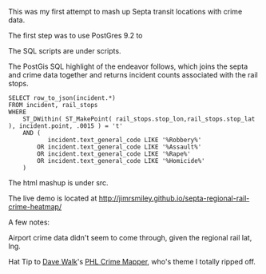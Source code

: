 This was my first attempt to mash up Septa transit locations with crime data.

The first step was to use PostGres 9.2 to 

The SQL scripts are under scripts.

The PostGis SQL highlight of the endeavor follows, which joins the septa and crime data together  and returns incident counts associated with the rail stops.
```
SELECT row_to_json(incident.*)
FROM incident, rail_stops 
WHERE 
	ST_DWithin( ST_MakePoint( rail_stops.stop_lon,rail_stops.stop_lat ), incident.point, .0015 ) = 't' 
	AND ( 
		   incident.text_general_code LIKE '%Robbery%' 
		OR incident.text_general_code LIKE '%Assault%' 
		OR incident.text_general_code LIKE '%Rape%' 
		OR incident.text_general_code LIKE '%Homicide%' 
	) 
```


The html mashup is under src.

The live demo is located at <a href="http://jimrsmiley.github.io/septa-regional-rail-crime-heatmap/">http://jimrsmiley.github.io/septa-regional-rail-crime-heatmap/</a>

A few notes:

Airport crime data didn't seem to come through, given the regional rail lat, lng.

Hat Tip to <a href="http://www.davewalk.net/">Dave Walk</a>'s <a href="http://www.phlcrimemapper.com/">PHL Crime Mapper</a>, who's theme I totally ripped off.